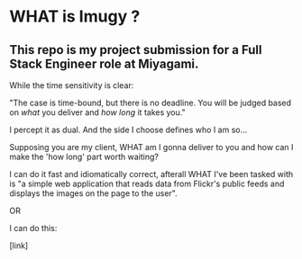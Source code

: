 # WHAT is Imugy ?

## This repo is my project submission for a Full Stack Engineer role at Miyagami.

While the time sensitivity is clear:

"The case is time-bound, but there is no deadline. You will be judged based on *what* you deliver and *how long* it takes you."

I percept it as dual. And the side I choose defines who I am so...

Supposing you are my client,
WHAT am I gonna deliver to you and how can I make the 'how long' part worth waiting?

I can do it fast and idiomatically correct, afterall WHAT I've been tasked with is "a simple web application that reads data from Flickr's public feeds and displays the images on the page to the user".

OR 

I can do this:

[link]



